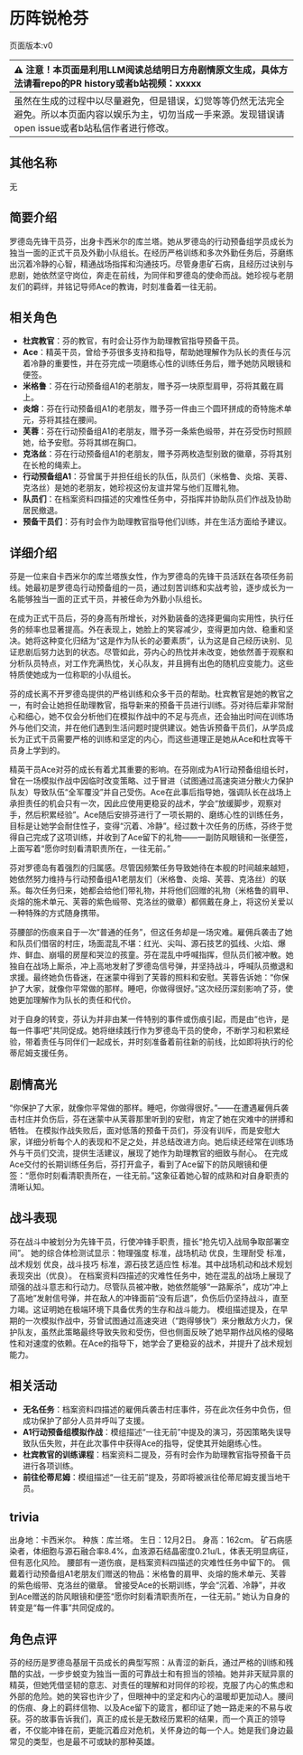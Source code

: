 # 历阵锐枪芬
页面版本:v0
 

| :warning: 注意！本页面是利用LLM阅读总结明日方舟剧情原文生成，具体方法请看repo的PR history或者b站视频：xxxxx           |
|:----------------------------|
| 虽然在生成的过程中以尽量避免，但是错误，幻觉等等仍然无法完全避免。所以本页面内容以娱乐为主，切勿当成一手来源。发现错误请open issue或者b站私信作者进行修改。|



## 其他名称
无
## 简要介绍
罗德岛先锋干员芬，出身卡西米尔的库兰塔。她从罗德岛的行动预备组学员成长为独当一面的正式干员及外勤小队组长。在经历严格训练和多次外勤任务后，芬磨练出沉着冷静的心智，精通战场指挥和沟通技巧。尽管身患矿石病，且经历过诀别与悲剧，她依然坚守岗位，奔走在前线，为同伴和罗德岛的使命而战。她珍视与老朋友们的羁绊，并铭记导师Ace的教诲，时刻准备着一往无前。
## 相关角色
-   **杜宾教官**：芬的教官，有时会让芬作为助理教官指导预备干员。
-   **Ace**：精英干员，曾给予芬很多支持和指导，帮助她理解作为队长的责任与沉着冷静的重要性，并在芬完成一项磨练心性的训练任务后，赠予她防风眼镜和便签。
-   **米格鲁**：芬在行动预备组A1的老朋友，赠予芬一块原型肩甲，芬将其戴在肩上。
-   **炎熔**：芬在行动预备组A1的老朋友，赠予芬一件由三个圆环拼成的奇特施术单元，芬将其挂在腰间。
-   **芙蓉**：芬在行动预备组A1的老朋友，赠予芬一条紫色缎带，并在芬受伤时照顾她，给予安慰。芬将其绑在胸口。
-   **克洛丝**：芬在行动预备组A1的老朋友，赠予芬两枚造型别致的徽章，芬将其别在长枪的绳索上。
-   **行动预备组A1**：芬曾属于并担任组长的队伍，队员们（米格鲁、炎熔、芙蓉、克洛丝）是她的老朋友，她珍视这份友谊并常与他们互赠礼物。
-   **队员们**：在档案资料四描述的灾难性任务中，芬指挥并协助队员们作战及协助居民撤退。
-   **预备干员们**：芬有时会作为助理教官指导他们训练，并在生活方面给予建议。
## 详细介绍
芬是一位来自卡西米尔的库兰塔族女性，作为罗德岛的先锋干员活跃在各项任务前线。她最初是罗德岛行动预备组的一员，通过刻苦训练和实战考验，逐步成长为一名能够独当一面的正式干员，并被任命为外勤小队组长。

在成为正式干员后，芬的身高有所增长，对外勤装备的选择更偏向实用性，执行任务的频率也显著提高。外在表现上，她脸上的笑容减少，变得更加内敛、稳重和坚决。她将这种变化归结为“这是作为队长的必要素质”，认为这是自己经历诀别、见证悲剧后努力达到的状态。尽管如此，芬内心的热忱并未改变，她依然善于观察和分析队员特点，对工作充满热忱，关心队友，并且拥有出色的随机应变能力。这些特质使她成为一位称职的小队组长。

芬的成长离不开罗德岛提供的严格训练和众多干员的帮助。杜宾教官是她的教官之一，有时会让她担任助理教官，指导新来的预备干员进行训练。芬对待后辈非常耐心和细心，她不仅会分析他们在模拟作战中的不足与亮点，还会抽出时间在训练场外与他们交流，并在他们遇到生活问题时提供建议。她告诉预备干员们，从学员成长为正式干员需要严格的训练和坚定的内心，而这些道理正是她从Ace和杜宾等干员身上学到的。

精英干员Ace对芬的成长有着尤其重要的影响。在芬刚成为A1行动预备组组长时，曾在一场模拟作战中因临时改变策略、过于冒进（试图通过高速突进分散火力保护队友）导致队伍“全军覆没”并自己受伤。Ace在此事后指导她，强调队长在战场上承担责任的机会只有一次，因此应使用更稳妥的战术，学会“放缓脚步，观察对手，然后积累经验”。Ace随后安排芬进行了一项长期的、磨练心性的训练任务，目标是让她学会耐住性子，变得“沉着、冷静”。经过数十次任务的历练，芬终于觉得自己完成了这项训练，并收到了Ace留下的礼物——一副防风眼镜和一张便签，上面写着“愿你时刻看清职责所在，一往无前。”

芬对罗德岛有着强烈的归属感。尽管因频繁任务导致她待在本舰的时间越来越短，她依然努力维持与行动预备组A1老朋友们（米格鲁、炎熔、芙蓉、克洛丝）的联系。每次任务归来，她都会给他们带礼物，并将他们回赠的礼物（米格鲁的肩甲、炎熔的施术单元、芙蓉的紫色缎带、克洛丝的徽章）都佩戴在身上，将这份关爱以一种特殊的方式随身携带。

芬腰部的伤痕来自于一次“普通的任务”，但这任务却是一场灾难。雇佣兵袭击了她和队员们借宿的村庄，场面混乱不堪：红光、尖叫、源石技艺的弧线、火焰、爆炸、鲜血、崩塌的房屋和哭泣的孩童。芬在混乱中呼喊指挥，但队员们被冲散。她独自在战场上厮杀，冲上高地发射了罗德岛信号弹，并坚持战斗，呼喊队员撤退和求援。最终她负伤昏迷，在迷蒙中得到了芙蓉的照料和安慰。芙蓉告诉她：“你保护了大家，就像你平常做的那样。睡吧，你做得很好。”这次经历深刻影响了芬，使她更加理解作为队长的责任和代价。

对于自身的转变，芬认为并非由某一件特别的事件或伤痕引起，而是由“也许，是每一件事吧”共同促成。她将继续践行作为罗德岛干员的使命，不断学习和积累经验，带着责任与同伴们一起成长，并时刻准备着前往新的前线，比如即将执行的伦蒂尼姆支援任务。
## 剧情高光
“你保护了大家，就像你平常做的那样。睡吧，你做得很好。”——在遭遇雇佣兵袭击村庄并负伤后，芬在迷蒙中从芙蓉那里听到的安慰，肯定了她在灾难中的拼搏和牺牲。
在模拟作战失败后，面对低落的预备干员们，芬没有训斥，而是安慰大家，详细分析每个人的表现和不足之处，并总结改进方向。她后续还经常在训练场外与干员们交流，提供生活建议，展现了她作为助理教官的细致与耐心。
在完成Ace交付的长期训练任务后，芬打开盒子，看到了Ace留下的防风眼镜和便签：“愿你时刻看清职责所在，一往无前。”这象征着她心智的成熟和对自身职责的清晰认知。
## 战斗表现
芬在战斗中被划分为先锋干员，行使冲锋手职责，擅长“抢先切入战局争取部署空间”。
她的综合体检测试显示：物理强度 标准，战场机动 优良，生理耐受 标准，战术规划 优良，战斗技巧 标准，源石技艺适应性 标准。其中战场机动和战术规划表现突出（优良）。
在档案资料四描述的灾难性任务中，她在混乱的战场上展现了顽强的战斗意志和行动力。尽管队员被冲散，她依然能够“一路厮杀”，成功“冲上了高地”发射信号弹，并在敌人的冲锋面前“没有后退”，负伤后仍坚持战斗，直至力竭。这证明她在极端环境下具备优秀的生存和战斗能力。
模组描述提及，在早期的一次模拟作战中，芬曾试图通过高速突进（“跑得够快”）来分散敌方火力，保护队友，虽然此策略最终导致失败和受伤，但也侧面反映了她早期作战风格的侵略性和对速度的依赖。在Ace的指导下，她学会了更稳妥的战术，并提升了战术规划能力。
## 相关活动
-   **无名任务**：档案资料四描述的雇佣兵袭击村庄事件，芬在此次任务中负伤，但成功保护了部分人员并呼叫了支援。
-   **A1行动预备组模拟作战**：模组描述“一往无前”中提及的演习，芬因策略失误导致队伍失败，并在此次事件中获得Ace的指导，促使其开始磨练心性。
-   **杜宾教官的训练课程**：档案资料二提及，芬有时会作为助理教官指导预备干员进行各项训练。
-   **前往伦蒂尼姆**：模组描述“一往无前”提及，芬即将被派往伦蒂尼姆支援当地干员。
## trivia
出身地：卡西米尔。
种族：库兰塔。
生日：12月2日。
身高：162cm。
矿石病感染者，体细胞与源石融合率8.4%，血液源石结晶密度0.21u/L，体表无明显病征，但有恶化风险。
腰部有一道伤痕，是档案资料四描述的灾难性任务中留下的。
佩戴着行动预备组A1老朋友们赠送的物品：米格鲁的肩甲、炎熔的施术单元、芙蓉的紫色缎带、克洛丝的徽章。
曾接受Ace的长期训练，学会“沉着、冷静”，并收到Ace赠送的防风眼镜和便签“愿你时刻看清职责所在，一往无前。”
她认为自身的转变是“每一件事”共同促成的。
## 角色点评
芬的经历是罗德岛基层干员成长的典型写照：从青涩的新兵，通过严格的训练和残酷的实战，一步步蜕变为独当一面的可靠战士和有担当的领袖。她并非天赋异禀的精英，但她凭借坚韧的意志、对责任的理解和对同伴的珍视，克服了内心的焦虑和外部的危险。她的笑容也许少了，但眼神中的坚定和内心的温暖却更加动人。腰间的伤痕、身上的羁绊信物、以及Ace留下的箴言，都印证了她一路走来的不易与收获。芬的故事告诉我们，真正的成长是无数经历累积的结果，而一个真正的领导者，不仅能冲锋在前，更能沉着应对危机，关怀身边的每一个人。她是我们身边最常见的类型，也是最不可或缺的那种英雄。